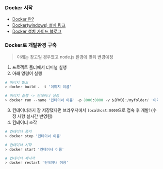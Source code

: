 ### Docker 시작

- [Docker 란?](https://www.youtube.com/watch?v=tPjpcsgxgWc)
- [Docker(windows) 설치 링크](https://hub.docker.com/editions/community/docker-ce-desktop-windows/)
- [Docker 설치 가이드 블로그](https://goddaehee.tistory.com/251)

### Docker로 개발환경 구축
> 아래는 장고일 경우였고 node.js 환경에 맞춰 변경예정

1. 프로젝트 폴더에서 터미널 실행
2. 아래 명령어 실행
```python
# 이미지 빌드
> docker build . -t '이미지 이름'

# 이미지 실행 -> 컨테이너 생성
> docker run --name '컨테이너 이름' -p 8000:8000 -v ${PWD}:/myfolder/ '이미지 이름'
```
3. 컨테이너까지 잘 저장됐다면 브라우저에서 `localhost:8000`으로 접속 후 개발! (수정 사항 실시간 반영됨)
4. 컨테이너 조작
```python
# 컨테이너 중지
> docker stop '컨테이너 이름'

# 컨테이너 시작
> docker start '컨테이너 이름'

# 컨테이너 재시작
> docker restart '컨테이너 이름'
```